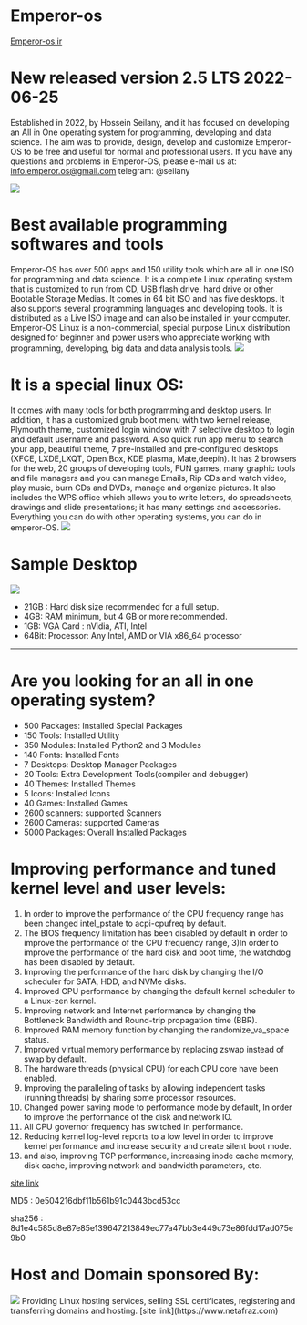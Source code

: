 # Emperor-os
[Emperor-os.ir](http://emperor-os.ir/)

# New released version 2.5 LTS  2022-06-25

Established in 2022, by Hossein Seilany, and it has focused on developing an All in One operating system for programming, developing and data science. The aim was to provide, design, develop and customize Emperor-OS to be free and useful for normal and professional users. If you have any questions and problems in Emperor-OS, please e-mail us at:
info.emperor.os@gmail.com
telegram: @seilany

<img src="https://github.com/hosseinseilani/emperor-os/blob/master/screenshots/emperor-os.jpg">

# Best available programming softwares and tools

Emperor-OS has over 500 apps and 150 utility tools which are all in one ISO for programming and data science. It is a complete Linux operating system that is customized to run from CD, USB flash drive, hard drive or other Bootable Storage Medias. It comes in 64 bit ISO and has five desktops. It also supports several programming languages and developing tools. It is distributed as a Live ISO image and can also be installed in your computer. Emperor-OS Linux is a non-commercial, special purpose Linux distribution designed for beginner and power users who appreciate working with programming, developing, big data and data analysis tools.
<img src="https://github.com/hosseinseilani/emperor-os/blob/master/screenshots/menu1.JPG">

# It is a special linux OS:
It comes with many tools for both programming and desktop users. In addition, it has a customized grub boot menu with two kernel release, Plymouth theme, customized login window with 7 selective desktop to login and default username and password. Also quick run app menu to search your app, beautiful theme, 7 pre-installed and pre-configured desktops (XFCE, LXDE,LXQT, Open Box, KDE plasma, Mate,deepin). It has 2 browsers for the web, 20 groups of developing tools, FUN games, many graphic tools and file managers and you can manage Emails, Rip CDs and watch video, play music, burn CDs and DVDs, manage and organize pictures. It also includes the WPS office which allows you to write letters, do spreadsheets, drawings and slide presentations; it has many settings and accessories. Everything you can do with other operating systems, you can do in emperor-OS.
<img src="https://github.com/hosseinseilani/emperor-os/blob/master/screenshots/login.PNG">

# Sample Desktop
 <img src="https://github.com/hosseinseilani/emperor-os/blob/master/screenshots/8.JPG">
 
* 21GB : Hard disk size recommended for a full setup. 
* 4GB: RAM minimum, but 4 GB or more recommended.
* 1GB: VGA Card : nVidia, ATI, Intel
* 64Bit: Processor: Any Intel, AMD or VIA x86_64 processor
---
# Are you looking for an all in one operating system?
* 500 Packages: Installed Special Packages 
* 150 Tools: Installed Utility 
* 350 Modules: Installed Python2 and 3 Modules 
* 140 Fonts: Installed Fonts
* 7 Desktops: Desktop Manager Packages 
* 20 Tools: Extra Development Tools(compiler and debugger)
* 40 Themes: Installed Themes 
* 5 Icons: Installed Icons
* 40 Games: Installed Games
* 2600 scanners: supported Scanners
* 2600 Cameras: supported Cameras
* 5000 Packages: Overall Installed Packages 

# Improving performance and tuned kernel level and user levels:
1) In order to improve the performance of the CPU frequency range has been changed intel_pstate to acpi-cpufreq by default.
2) The BIOS frequency limitation has been disabled by default in order to improve the performance of the CPU frequency range, 
3)In order to improve the performance of the hard disk and boot time, the watchdog has been disabled by default.
4) Improving the performance of the hard disk by changing the I/O scheduler for SATA, HDD, and NVMe disks.
5) Improved CPU performance by changing the default kernel scheduler to a Linux-zen kernel.
6) Improving network and Internet performance by changing the Bottleneck Bandwidth and Round-trip propagation time (BBR).
7) Improved RAM memory function by changing the randomize_va_space status.
8) Improved virtual memory performance by replacing zswap instead of swap by default.
9) The hardware threads (physical CPU) for each CPU core have been enabled.
10) Improving the paralleling of tasks by allowing independent tasks (running threads) by sharing some processor resources.
11) Changed power saving mode to performance mode by default, In order to improve the performance of the disk and network IO.
12) All CPU governor frequency has switched in performance.
13) Reducing kernel log-level reports to a low level in order to improve kernel performance and increase security and create silent boot mode.
14) and also, improving TCP performance, increasing inode cache memory, disk cache, improving network and bandwidth parameters, etc.


[site link](http://emperor-os.ir/)

 MD5 : 0e504216dbf11b561b91c0443bcd53cc

 sha256 : 8d1e4c585d8e87e85e139647213849ec77a47bb3e449c73e86fdd17ad075e9b0
 
 

 # Host and Domain sponsored By:
  
<img src="https://github.com/hosseinseilani/predator-os/blob/main/logo_square.png">
Providing Linux hosting services, selling SSL certificates, registering and transferring domains and hosting.
 [site link](https://www.netafraz.com)
 

 
